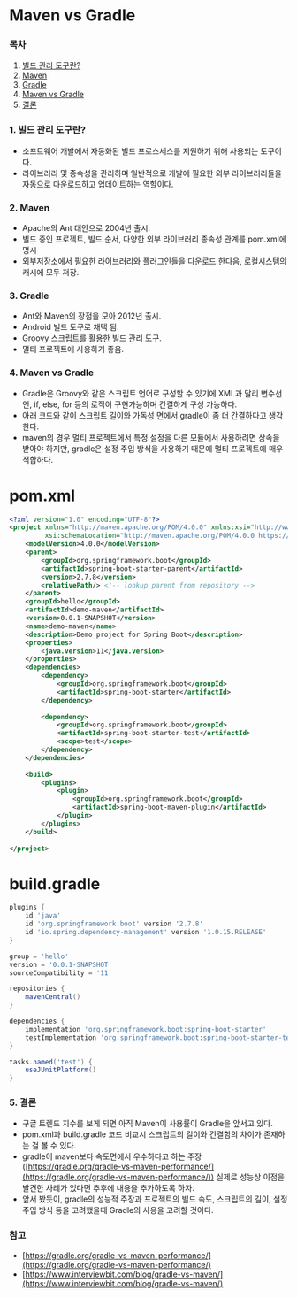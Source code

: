 # Maven vs Gradle

### 목차

1. [빌드 관리 도구란?](#1-빌드-관리-도구란)
2. [Maven](#2-maven)
3. [Gradle](#3-gradle)
4. [Maven vs Gradle](#4-maven-vs-gradle)
5. [결론](#5-결론)

### 1. 빌드 관리 도구란?

- 소프트웨어 개발에서 자동화된 빌드 프로스세스를 지원하기 위해 사용되는 도구이다.
- 라이브러리 및 종속성을 관리하며 일반적으로 개발에 필요한 외부 라이브러리들을 자동으로 다운로드하고 업데이트하는 역할이다.

### 2. Maven

- Apache의 Ant 대안으로 2004년 출시.
- 빌드 중인 프로젝트, 빌드 순서, 다양한 외부 라이브러리 종속성 관계를 pom.xml에 명시
- 외부저장소에서 필요한 라이브러리와 플러그인들을 다운로드 한다음, 로컬시스템의 캐시에 모두 저장.

### 3. Gradle

- Ant와 Maven의 장점을 모아 2012년 출시.
- Android 빌드 도구로 채택 됨.
- Groovy 스크립트를 활용한 빌드 관리 도구.
- 멀티 프로젝트에 사용하기 좋음.

### 4. Maven vs Gradle

- Gradle은 Groovy와 같은 스크립트 언어로 구성할 수 있기에 XML과 달리 변수선언, if, else, for 등의 로직이 구현가능하며 간결하게 구성 가능하다.
- 아래 코드와 같이 스크립트 길이와 가독성 면에서 gradle이 좀 더 간결하다고 생각한다.
- maven의 경우 멀티 프로젝트에서 특정 설정을 다른 모듈에서 사용하려면 상속을 받아야 하지만, gradle은 설정 주입 방식을 사용하기 때문에 멀티 프로젝트에 매우 적합하다.

# pom.xml

```xml
<?xml version="1.0" encoding="UTF-8"?>
<project xmlns="http://maven.apache.org/POM/4.0.0" xmlns:xsi="http://www.w3.org/2001/XMLSchema-instance"
         xsi:schemaLocation="http://maven.apache.org/POM/4.0.0 https://maven.apache.org/xsd/maven-4.0.0.xsd">
    <modelVersion>4.0.0</modelVersion>
    <parent>
        <groupId>org.springframework.boot</groupId>
        <artifactId>spring-boot-starter-parent</artifactId>
        <version>2.7.8</version>
        <relativePath/> <!-- lookup parent from repository -->
    </parent>
    <groupId>hello</groupId>
    <artifactId>demo-maven</artifactId>
    <version>0.0.1-SNAPSHOT</version>
    <name>demo-maven</name>
    <description>Demo project for Spring Boot</description>
    <properties>
        <java.version>11</java.version>
    </properties>
    <dependencies>
        <dependency>
            <groupId>org.springframework.boot</groupId>
            <artifactId>spring-boot-starter</artifactId>
        </dependency>
 
        <dependency>
            <groupId>org.springframework.boot</groupId>
            <artifactId>spring-boot-starter-test</artifactId>
            <scope>test</scope>
        </dependency>
    </dependencies>
 
    <build>
        <plugins>
            <plugin>
                <groupId>org.springframework.boot</groupId>
                <artifactId>spring-boot-maven-plugin</artifactId>
            </plugin>
        </plugins>
    </build>
 
</project>
```

# build.gradle

```groovy
plugins {
	id 'java'
	id 'org.springframework.boot' version '2.7.8'
	id 'io.spring.dependency-management' version '1.0.15.RELEASE'
}

group = 'hello'
version = '0.0.1-SNAPSHOT'
sourceCompatibility = '11'

repositories {
	mavenCentral()
}

dependencies {
	implementation 'org.springframework.boot:spring-boot-starter'
	testImplementation 'org.springframework.boot:spring-boot-starter-test'
}

tasks.named('test') {
	useJUnitPlatform()
}
```

### 5. 결론

- 구글 트렌드 지수를 보게 되면 아직 Maven이 사용률이 Gradle을 앞서고 있다.
- pom.xml과 build.gradle 코드 비교시 스크립트의 길이와 간결함의 차이가 존재하는 걸 볼 수 있다.
- gradle이 maven보다 속도면에서 우수하다고 하는 주장([https://gradle.org/gradle-vs-maven-performance/](https://gradle.org/gradle-vs-maven-performance/))
실제로 성능상 이점을 발견한 사례가 있다면 추후에 내용을 추가하도록 하자.
- 앞서 봤듯이, gradle의 성능적 주장과 프로젝트의 빌드 속도, 스크립트의 길이, 설정 주입 방식 등을 고려했을때 Gradle의 사용을 고려할 것이다.

### 참고

- [https://gradle.org/gradle-vs-maven-performance/](https://gradle.org/gradle-vs-maven-performance/)
- [https://www.interviewbit.com/blog/gradle-vs-maven/](https://www.interviewbit.com/blog/gradle-vs-maven/)
